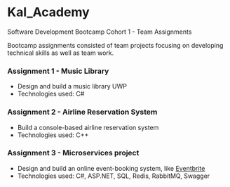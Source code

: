 # Kal_Academy
Software Development Bootcamp Cohort 1 - Team Assignments

Bootcamp assignments consisted of team projects focusing on developing technical skills as well as team work.

### Assignment 1 - Music Library
* Design and build a music library UWP
* Technologies used: C#
### Assignment 2 - Airline Reservation System
* Build a console-based airline reservation system
* Technologies used: C++
### Assignment 3 - Microservices project
* Design and build an online event-booking system, like [Eventbrite](www.eventbrite.com)
* Technologies used: C#, ASP.NET, SQL, Redis, RabbitMQ, Swagger

